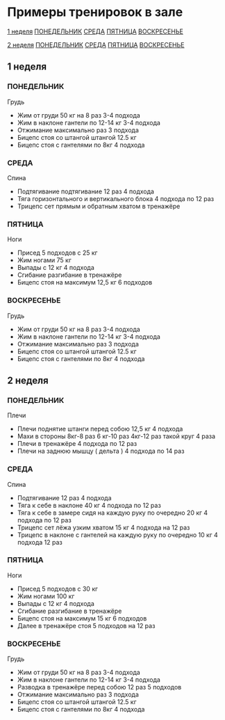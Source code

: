 # Примеры тренировок в зале

[1 неделя](#1%20неделя)
[ПОНЕДЕЛЬНИК](#1%20неделя#ПОНЕДЕЛЬНИК)
[СРЕДА](#1%20неделя#СРЕДА)
[ПЯТНИЦА](#1%20неделя#ПЯТНИЦА)
[ВОСКРЕСЕНЬЕ](#1%20неделя#ВОСКРЕСЕНЬЕ)

[2 неделя](#2%20неделя)
[ПОНЕДЕЛЬНИК](#2%20неделя#ПОНЕДЕЛЬНИК)
[СРЕДА](#2%20неделя#СРЕДА)
[ПЯТНИЦА](#2%20неделя#ПЯТНИЦА)
[ВОСКРЕСЕНЬЕ](#2%20неделя#ВОСКРЕСЕНЬЕ)

## 1 неделя

### ПОНЕДЕЛЬНИК

Грудь

- Жим от груди 50 кг на 8 раз 3-4 подхода  
- Жим в наклоне гантели по 12-14 кг 3-4 подхода  
- Отжимание максимально раз 3 подхода  
- Бицепс стоя со штангой штангой 12.5 кг  
- Бицепс стоя с гантелями по 8кг 4 подхода  
  
### СРЕДА

Спина

- Подтягивание подтягивание 12 раз 4 подхода  
- Тяга горизонтального и вертикального блока 4 подхода по 12 раз  
- Трицепс сет прямым и обратным хватом в тренажёре  
  
### ПЯТНИЦА

Ноги

- Присед 5 подходов с 25 кг  
- Жим ногами 75 кг  
- Выпады с 12 кг 4 подхода  
- Сгибание разгибание в тренажёре  
- Бицепс стоя на максимум 12,5 кг 6 подходов  
  
### ВОСКРЕСЕНЬЕ

Грудь

- Жим от груди 50 кг на 8 раз 3-4 подхода  
- Жим в наклоне гантели по 12-14 кг 3-4 подхода  
- Отжимание максимально раз 3 подхода  
- Бицепс стоя со штангой штангой 12.5 кг  
- Бицепс стоя с гантелями по 8кг 4 подхода  
  
## 2 неделя

### ПОНЕДЕЛЬНИК

Плечи

- Плечи поднятие штанги перед собою 12,5 кг 4 подхода  
- Махи в стороны 8кг-8 раз 6 кг-10 раз 4кг-12 раз такой круг 4 раза  
- Плечи в тренажёре 4 подхода по 12 раз  
- Плечи на заднюю мышцу ( дельта ) 4 подхода по 14 раз  
  
### СРЕДА

Спина

- Подтягивание 12 раз 4 подхода  
- Тяга к себе в наклоне 40 кг 4 подхода по 12 раз  
- Тяга к себе в замере сидя на каждую руку по очередно 20 кг 4 подхода по 12 раз  
- Трицепс сет лёжа узким хватом 15 кг 4 подхода на 12 раз  
- Трицепс в наклоне с гантелей на каждую руку по очередно 10 кг 4 подхода 12 раз  
  
### ПЯТНИЦА

Ноги

- Присед 5 подходов с 30 кг  
- Жим ногами 100 кг  
- Выпады с 12 кг 4 подхода
- Сгибание разгибание в тренажёре  
- Бицепс стоя на максимум 15 кг 6 подходов  
- Далее в тренажёре стоя 5 подходов на 12 раз  
  
### ВОСКРЕСЕНЬЕ

Грудь

- Жим от груди 50 кг на 8 раз 3-4 подхода  
- Жим в наклоне гантели по 12-14 кг 3-4 подхода  
- Разводка в тренажёре перед собою 12 раз 5 подходов  
- Отжимание максимально раз 3 подхода  
- Бицепс стоя со штангой штангой 12.5 кг  
- Бицепс стоя с гантелями по 8кг 4 подхода